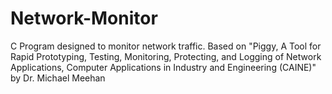 # Network-Monitor
C Program designed to monitor network traffic.  Based on "Piggy, A Tool for Rapid Prototyping, Testing, Monitoring, Protecting, and Logging of Network Applications, Computer Applications in Industry and Engineering (CAINE)" by Dr. Michael Meehan
